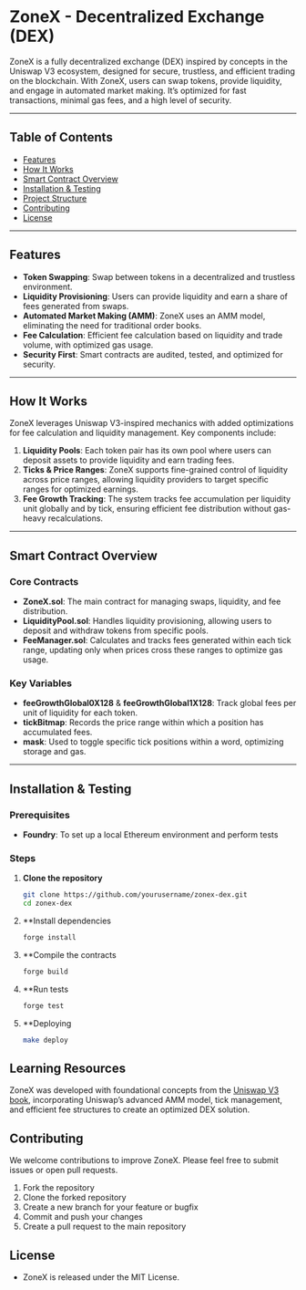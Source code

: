 # ZoneX - Decentralized Exchange (DEX)

ZoneX is a fully decentralized exchange (DEX) inspired by concepts in the Uniswap V3 ecosystem, designed for secure, trustless, and efficient trading on the blockchain. With ZoneX, users can swap tokens, provide liquidity, and engage in automated market making. It’s optimized for fast transactions, minimal gas fees, and a high level of security.

---

## Table of Contents

- [Features](#features)
- [How It Works](#how-it-works)
- [Smart Contract Overview](#smart-contract-overview)
- [Installation & Testing](#installation--testing)
- [Project Structure](#project-structure)
- [Contributing](#contributing)
- [License](#license)

---

## Features

- **Token Swapping**: Swap between tokens in a decentralized and trustless environment.
- **Liquidity Provisioning**: Users can provide liquidity and earn a share of fees generated from swaps.
- **Automated Market Making (AMM)**: ZoneX uses an AMM model, eliminating the need for traditional order books.
- **Fee Calculation**: Efficient fee calculation based on liquidity and trade volume, with optimized gas usage.
- **Security First**: Smart contracts are audited, tested, and optimized for security.

---

## How It Works

ZoneX leverages Uniswap V3-inspired mechanics with added optimizations for fee calculation and liquidity management. Key components include:

1. **Liquidity Pools**: Each token pair has its own pool where users can deposit assets to provide liquidity and earn trading fees.
2. **Ticks & Price Ranges**: ZoneX supports fine-grained control of liquidity across price ranges, allowing liquidity providers to target specific ranges for optimized earnings.
3. **Fee Growth Tracking**: The system tracks fee accumulation per liquidity unit globally and by tick, ensuring efficient fee distribution without gas-heavy recalculations.

---

## Smart Contract Overview

### Core Contracts

- **ZoneX.sol**: The main contract for managing swaps, liquidity, and fee distribution.
- **LiquidityPool.sol**: Handles liquidity provisioning, allowing users to deposit and withdraw tokens from specific pools.
- **FeeManager.sol**: Calculates and tracks fees generated within each tick range, updating only when prices cross these ranges to optimize gas usage.

### Key Variables

- **feeGrowthGlobal0X128** & **feeGrowthGlobal1X128**: Track global fees per unit of liquidity for each token.
- **tickBitmap**: Records the price range within which a position has accumulated fees.
- **mask**: Used to toggle specific tick positions within a word, optimizing storage and gas.

---

## Installation & Testing

### Prerequisites

- **Foundry**: To set up a local Ethereum environment and perform tests

### Steps

1. **Clone the repository**

   ```bash
   git clone https://github.com/yourusername/zonex-dex.git
   cd zonex-dex
   ```

2. \*\*Install dependencies

   ```bash
   forge install
   ```

3. \*\*Compile the contracts

   ```bash
   forge build
   ```

4. \*\*Run tests

   ```bash
   forge test
   ```

5. \*\*Deploying
   ```bash
   make deploy
   ```

## Learning Resources

ZoneX was developed with foundational concepts from the [Uniswap V3 book](https://uniswapv3book.com/), incorporating Uniswap’s advanced AMM model, tick management, and efficient fee structures to create an optimized DEX solution.

## Contributing

We welcome contributions to improve ZoneX. Please feel free to submit issues or open pull requests.

1. Fork the repository
2. Clone the forked repository
3. Create a new branch for your feature or bugfix
4. Commit and push your changes
5. Create a pull request to the main repository

## License

- ZoneX is released under the MIT License.
